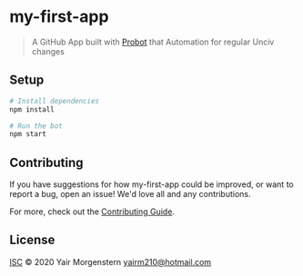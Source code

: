 # my-first-app

> A GitHub App built with [Probot](https://github.com/probot/probot) that Automation for regular Unciv changes

## Setup

```sh
# Install dependencies
npm install

# Run the bot
npm start
```

## Contributing

If you have suggestions for how my-first-app could be improved, or want to report a bug, open an issue! We'd love all and any contributions.

For more, check out the [Contributing Guide](CONTRIBUTING.md).

## License

[ISC](LICENSE) © 2020 Yair Morgenstern <yairm210@hotmail.com>
